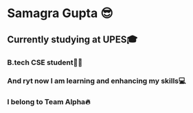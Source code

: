 # Samagra Gupta 😎
## Currently studying at UPES🎓
### B.tech CSE student🧑‍🎓
### And ryt now I am learning and enhancing my skills💻
### I belong to Team Alpha🔥
